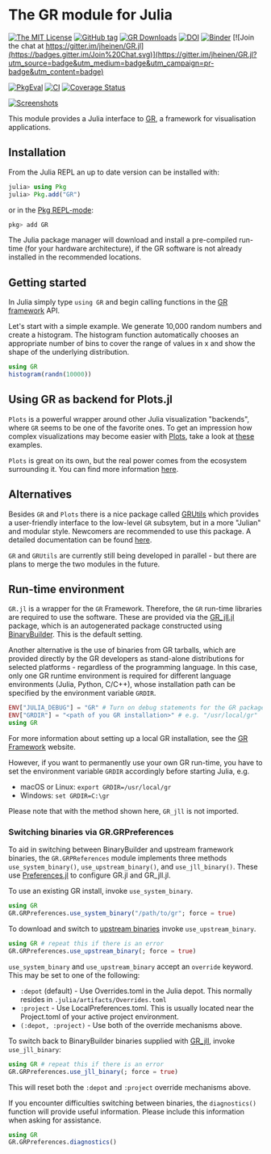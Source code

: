 # The GR module for Julia

[![The MIT License](https://img.shields.io/badge/license-MIT-orange.svg)](LICENSE.md)
[![GitHub tag](https://img.shields.io/github/tag/jheinen/GR.jl.svg)](https://github.com/jheinen/GR.jl/releases)
[![GR Downloads](https://shields.io/endpoint?url=https://pkgs.genieframework.com/api/v1/badge/GR)](https://pkgs.genieframework.com?packages=GR)
[![DOI](https://zenodo.org/badge/29193648.svg)](https://zenodo.org/badge/latestdoi/29193648)
[![Binder](https://mybinder.org/badge_logo.svg)](https://mybinder.org/v2/gh/jheinen/GR.jl/master)
[![Join the chat at https://gitter.im/jheinen/GR.jl](https://badges.gitter.im/Join%20Chat.svg)](https://gitter.im/jheinen/GR.jl?utm_source=badge&utm_medium=badge&utm_campaign=pr-badge&utm_content=badge)

[![PkgEval](https://juliaci.github.io/NanosoldierReports/pkgeval_badges/G/GR.named.svg)](https://juliaci.github.io/NanosoldierReports/pkgeval_badges/G/GR.html)
[![CI](https://github.com/jheinen/GR.jl/actions/workflows/ci.yml/badge.svg)](https://github.com/jheinen/GR.jl/actions/workflows/ci.yml)
[![Coverage Status](https://codecov.io/gh/jheinen/GR.jl/branch/master/graphs/badge.svg?branch=master)](https://app.codecov.io/gh/jheinen/GR.jl)

[![Screenshots](https://gr-framework.org/_images/screenshots.png)](https://gr-framework.org)

This module provides a Julia interface to
[GR](http://gr-framework.org/), a framework for
visualisation applications.

## Installation

From the Julia REPL an up to date version can be installed with:

```julia
julia> using Pkg
julia> Pkg.add("GR")
```
or in the [Pkg REPL-mode](https://docs.julialang.org/en/v1/stdlib/Pkg/index.html#Getting-Started-1):
```julia
pkg> add GR
```
The Julia package manager will download and install a pre-compiled
run-time (for your hardware architecture), if the GR software is not
already installed in the recommended locations.

## Getting started

In Julia simply type ``using GR`` and begin calling functions
in the [GR framework](http://gr-framework.org/julia-gr.html) API.

Let's start with a simple example. We generate 10,000 random numbers and
create a histogram. The histogram function automatically chooses an appropriate
number of bins to cover the range of values in x and show the shape of the
underlying distribution.

```julia
using GR
histogram(randn(10000))
```

## Using GR as backend for Plots.jl

``Plots`` is a powerful wrapper around other Julia visualization
"backends", where ``GR`` seems to be one of the favorite ones.
To get an impression how complex visualizations may become
easier with [Plots](https://juliaplots.github.io), take a look at
[these](https://docs.juliaplots.org/latest/generated/gr/)  examples.

``Plots`` is great on its own, but the real power comes from the ecosystem surrounding it. You can find more information
[here](https://docs.juliaplots.org/latest/ecosystem/).

## Alternatives

Besides ``GR`` and ``Plots`` there is a nice package called [GRUtils](https://github.com/heliosdrm/GRUtils.jl) which provides a user-friendly interface to the low-level ``GR`` subsytem, but in a more "Julian" and modular style. Newcomers are recommended to use this package. A detailed documentation can be found [here](https://heliosdrm.github.io/GRUtils.jl/stable/).

``GR`` and ``GRUtils`` are currently still being developed in parallel - but there are plans to merge the two modules in the future.

## Run-time environment

``GR.jl`` is a wrapper for the ``GR`` Framework. Therefore, the ``GR`` run-time libraries are required to use the software. These are provided via the [GR_jll.jl](https://github.com/JuliaBinaryWrappers/GR_jll.jl) package, which is an autogenerated package constructed using [BinaryBuilder](https://github.com/JuliaPackaging/BinaryBuilder.jl). This is the default setting.

Another alternative is the use of binaries from GR tarballs, which are provided directly by the GR developers as stand-alone distributions for selected platforms - regardless of the programming language. In this case, only one GR runtime environment is required for different language environments (Julia, Python, C/C++), whose installation path can be specified by the environment variable `GRDIR`.

```julia
ENV["JULIA_DEBUG"] = "GR" # Turn on debug statements for the GR package
ENV["GRDIR"] = "<path of you GR installation>" # e.g. "/usr/local/gr"
using GR
```

For more information about setting up a local GR installation, see the [GR Framework](https://gr-framework.org) website.

However, if you want to permanently use your own GR run-time, you have to set the environment variable ``GRDIR`` accordingly before starting Julia, e.g.

- macOS or Linux: ```export GRDIR=/usr/local/gr```
- Windows: ```set GRDIR=C:\gr```

Please note that with the method shown here, `GR_jll` is not imported.

### Switching binaries via GR.GRPreferences

To aid in switching between BinaryBuilder and upstream framework binaries, the `GR.GRPReferences` module implements three methods `use_system_binary()`, `use_upstream_binary()`, and `use_jll_binary()`. These use [Preferences.jl](https://github.com/JuliaPackaging/Preferences.jl) to configure GR.jl
and GR_jll.jl.

To use an existing GR install, invoke `use_system_binary`.

```julia
using GR
GR.GRPreferences.use_system_binary("/path/to/gr"; force = true)
```

To download and switch to [upstream binaries](https://github.com/sciapp/gr/releases) invoke `use_upstream_binary`.

```julia
using GR # repeat this if there is an error
GR.GRPreferences.use_upstream_binary(; force = true)
```

`use_system_binary` and `use_upstream_binary` accept an `override` keyword. This may be set to one of the following:
* `:depot` (default) - Use Overrides.toml in the Julia depot. This normally resides in `.julia/artifacts/Overrides.toml`
* `:project` - Use LocalPreferences.toml. This is usually located near the Project.toml of your active project environment.
* `(:depot, :project)` - Use both of the override mechanisms above.

To switch back to BinaryBuilder binaries supplied with [GR_jll](https://github.com/JuliaBinaryWrappers/GR_jll.jl), invoke `use_jll_binary`:

```julia
using GR # repeat this if there is an error
GR.GRPreferences.use_jll_binary(; force = true)
```

This will reset both the `:depot` and `:project` override mechanisms above.

If you encounter difficulties switching between binaries, the `diagnostics()` function will provide useful information.
Please include this information when asking for assistance.

```julia
using GR
GR.GRPreferences.diagnostics()
```